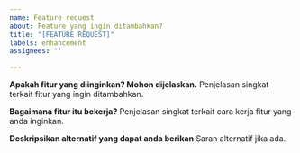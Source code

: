 ```yaml
---
name: Feature request
about: Feature yang ingin ditambahkan?
title: "[FEATURE REQUEST]"
labels: enhancement
assignees: ''

---
```


**Apakah fitur yang diinginkan? Mohon dijelaskan.**
Penjelasan singkat terkait fitur yang ingin ditambahkan.

**Bagaimana fitur itu bekerja?**
Penjelasan singkat terkait cara kerja fitur yang anda inginkan.

**Deskripsikan alternatif yang dapat anda berikan**
Saran alternatif jika ada.
